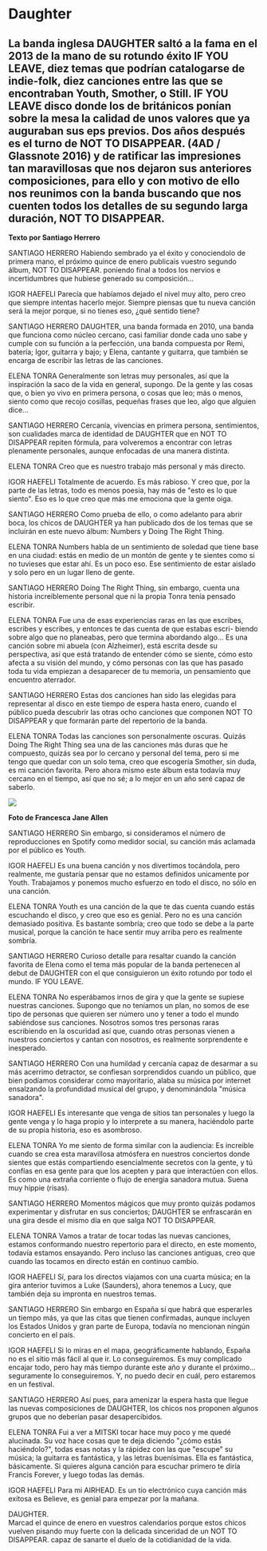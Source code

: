 # Daughter

## La banda inglesa DAUGHTER saltó a la fama en el 2013 de la mano de su rotundo éxito IF YOU LEAVE, diez temas que podrían catalogarse de indie-folk, diez canciones entre las que se encontraban Youth, Smother, o Still. IF YOU LEAVE disco donde los de británicos ponían sobre la mesa la calidad de unos valores que ya auguraban sus eps previos. Dos años después es el turno de NOT TO DISAPPEAR. (4AD / Glassnote 2016) y de ratificar las impresiones tan maravillosas que nos dejaron sus anteriores composiciones, para ello y con motivo de ello nos reunimos con la banda buscando que nos cuenten todos los detalles de su segundo larga duración, NOT TO DISAPPEAR.

**Texto por Santiago Herrero**

SANTIAGO HERRERO Habiendo sembrado ya el éxito y conociendolo de primera mano, el próximo quince de enero publicais vuestro segundo álbum, NOT TO DISAPPEAR. poniendo final a todos los nervios e incertidumbres que hubiese generado su composición... 

IGOR HAEFELI Parecía que habíamos dejado el nivel muy alto, pero creo que siempre intentas hacerlo mejor. Siempre piensas que tu nueva canción será la mejor porque, si no tienes eso, ¿qué sentido tiene?

SANTIAGO HERRERO DAUGHTER, una banda formada en 2010, una banda que funciona como núcleo cercano, casi familiar donde cada uno sabe y cumple con su función a la perfección, una banda compuesta por Remi, batería; Igor, guitarra y bajo; y Elena, cantante y guitarra, que también se encarga de escribir las letras de las canciones. 

ELENA TONRA Generalmente son letras muy personales, así que la inspiración la saco de la vida en general, supongo. De la gente y las cosas que, o bien yo vivo en primera persona, o cosas que leo; más o menos, siento como que recojo cosillas, pequeñas frases que leo, algo que alguien dice...

SANTIAGO HERRERO Cercanía, vivencias en primera persona, sentimientos, son cualidades marca de identidad de DAUGHTER que en NOT TO DISAPPEAR repiten fórmula, para volveremos a encontrar con letras plenamente personales, aunque enfocadas de una manera distinta. 

ELENA TONRA Creo que es nuestro trabajo más personal y más directo.

IGOR HAEFELI Totalmente de acuerdo. Es más rabioso. Y creo que, por la parte de las letras, todo es menos poesía, hay más de "esto es lo que siento". Eso es lo que creo que más me emociona que la gente oiga.

SANTIAGO HERRERO Como prueba de ello, o como adelanto para abrir boca, los chicos de DAUGHTER ya han publicado dos de los temas que se incluirán en este nuevo álbum: Numbers y Doing The Right Thing.

ELENA TONRA Numbers habla de un sentimiento de soledad que tiene base en una ciudad: estás en medio de un montón de gente y te sientes como si no tuvieses que estar ahí. Es un poco eso. Ese sentimiento de estar aislado y solo pero en un lugar lleno de gente.

SANTIAGO HERRERO Doing The Right Thing, sin embargo, cuenta una historia increiblemente personal que ni la propia Tonra tenía pensado
escribir. 

ELENA TONRA Fue una de esas experiencias raras en las que escribes, escribes y escribes, y entonces te das cuenta de que estabas escri- biendo sobre algo que no planeabas, pero que termina abordando algo... Es una canción sobre mi abuela (con Alzheimer), está escrita desde su perspectiva, así que está tratando de entender cómo se siente, cómo esto afecta a su visión del mundo, y cómo personas con las que has pasado toda tu vida empiezan a desaparecer de tu memoria, un pensamiento que encuentro aterrador.

SANTIAGO HERRERO Estas dos canciones han sido las elegidas para representar al disco en este tiempo de espera hasta enero, cuando el
público pueda descubrir las otras ocho canciones que componen NOT TO DISAPPEAR y que formarán parte del repertorio de la banda. 

ELENA TONRA Todas las canciones son personalmente oscuras. Quizás Doing The Right Thing sea una de las canciones más duras que he compuesto, quizás sea por lo cercano y personal del tema, pero si me tengo que quedar con un solo tema, creo que escogería Smother, sin duda, es mi canción favorita. Pero ahora mismo este álbum esta todavía muy cercano en el tiempo, así que no sé; a lo mejor en un año seré capaz de saberlo.

<img src="/Images/Francesca Jane Allen/Daughter-1-CreditFrancescaAllen.jpg">

**Foto de Francesca Jane Allen**

SANTIAGO HERRERO Sin embargo, si consideramos el número de reproducciones en Spotify como medidor social, su canción más aclamada por el público es Youth. 

IGOR HAEFELI Es una buena canción y nos divertimos tocándola, pero realmente, me gustaría pensar que no estamos definidos unicamente por Youth. Trabajamos y ponemos mucho esfuerzo en todo el disco, no sólo en una canción.

ELENA TONRA Youth es una canción de la que te das cuenta cuando estás escuchando el disco, y creo que eso es genial. Pero no es una canción demasiado positiva. Es bastante sombría; creo que todo se debe a la parte musical, porque la canción te hace sentir muy arriba pero es realmente sombría.

SANTIAGO HERRERO Curioso detalle para resaltar cuando la canción favorita de Elena como el tema más popular de la banda pertenecen al
debut de DAUGHTER con el que consiguieron un éxito rotundo por todo el mundo. IF YOU LEAVE. 

ELENA TONRA No esperábamos irnos de gira y que la gente se supiese nuestras canciones. Supongo que no teníamos un plan, no somos de ese tipo de personas que quieren ser número uno y tener a todo el mundo sabiéndose sus canciones. Nosotros somos tres personas raras escribiendo en la oscuridad así que, cuando otras personas vienen a nuestros conciertos y cantan con nosotros, es realmente sorprendente e inesperado.

SANTIAGO HERRERO Con una humildad y cercanía capaz de desarmar a su más acerrimo detractor, se confiesan sorprendidos cuando un público, que bien podíamos considerar como mayoritario, alaba su música por internet ensalzando la profundidad musical del grupo, y denominándola "música sanadora". 

IGOR HAEFELI Es interesante que venga de sitios tan personales y luego la gente venga y lo haga propio y lo interprete a su manera, haciéndolo parte de su propia historia, eso es asombroso. 

ELENA TONRA Yo me siento de forma similar con la audiencia: Es increible cuando se crea esta maravillosa atmósfera en nuestros conciertos donde sientes que estás compartiendo esencialmente secretos con la gente, y tú confías en esa gente para que los acepten y para que interactúen con ellos. Es como una extraña corriente o flujo de energia sanadora mutua. Suena muy hippie (risas). 

SANTIAGO HERRERO Momentos mágicos que muy pronto quizás podamos experimentar y disfrutar en sus conciertos; DAUGHTER se enfrascarán en una gira desde el mismo día en que salga NOT TO DISAPPEAR. 

ELENA TONRA Vamos a tratar de tocar todas las nuevas canciones, estamos conformando nuestro repertorio para el directo, en este momento, todavía estamos ensayando. Pero incluso las canciones antiguas, creo que cuando las tocamos en directo están en continuo cambio. 

IGOR HAEFELI Sí, para los directos viajamos con una cuarta música; en la gira anterior tuvimos a Luke (Saunders), ahora tenemos a Lucy, que también deja su impronta en nuestros temas.

SANTIAGO HERRERO Sin embargo en España sí que habrá que esperarles un tiempo más, ya que las citas que tienen confirmadas, aunque incluyen los Estados Unidos y gran parte de Europa, todavía no mencionan ningún concierto en el país.

IGOR HAEFELI Si lo miras en el mapa, geográficamente hablando, España no es el sitio más fácil al que ir. Lo conseguiremos. Es muy complicado encajar todo, pero hay más tiempo durante este año y durante el próximo... seguramente lo conseguiremos. Y, no puedo decir en cuál, pero estaremos en un festival.

SANTIAGO HERRERO Así pues, para amenizar la espera hasta que llegue las nuevas composiciones de DAUGHTER, los chicos nos proponen algunos grupos que no deberían pasar desapercibidos. 

ELENA TONRA Fui a ver a MITSKI tocar hace muy poco y me quedé alucinada. Su voz hace cosas que te deja diciendo "¿cómo estás haciéndolo?", todas esas notas y la rápidez con las que "escupe" su música; la guitarra es fantástica, y las letras buenísimas. Ella es fantástica, básicamente. Si quieres alguna canción para escuchar primero te diría Francis Forever, y luego todas las demás. 

IGOR HAEFELI Para mi AIRHEAD. Es un tío electrónico cuya canción más exitosa es Believe, es genial para empezar por la mañana.

DAUGHTER.\
Marcad el quince de enero en vuestros calendarios porque estos chicos vuelven pisando muy fuerte con la delicada sinceridad de un NOT TO DISAPPEAR. capaz de sanarte el duelo de la cotidianidad de la vida.

